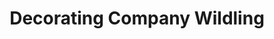 ---
title: "Decorating Company Wildling"
url: /waidhofen-an-der-ybbs/decorating-company-wildling/
shop: Raumausstattung
---